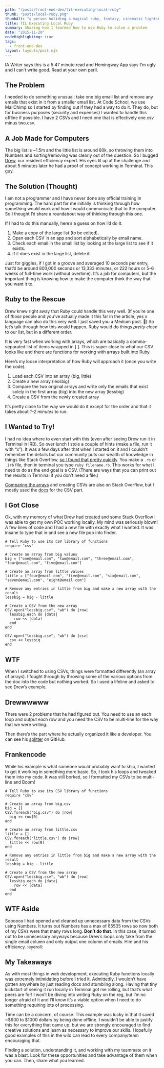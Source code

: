 ```yaml
---
path: "/posts/front-end-dev/til-executing-local-ruby"
thumb: "posts/local-ruby.png"
thumbAlt: "a person holiding a magical ruby, fantasy, cinematic lighting, --s 777 --v 5 --ar 3:2"
title: TIL Executing Local Ruby
summary: Sharing how I learned how to use Ruby to solve a problem
date: "2015-11-20"
codeHighlighting: true
tags:
  - front-end-dev
layout: layouts/post.njk
---
```


IA Writer says this is a 5:47 minute read and Hemingway App says I'm ugly and I can't write good. Read at your own peril.

## The Problem

I needed to do something unusual: take one big email list and remove any emails that exist in it from a smaller email list. At Code School, we use MailChimp so I started by finding out if they had a way to do it. They do, but for business purposes (security and expenses) I wanted to handle this offline if possible. I have 2 CSVs and I need one that is effectively one.csv minus two.csv.

## A Job Made for Computers

The big list is ~1.5m and the little list is around 80k, so throwing them into Numbers and sorting/removing was clearly out of the question. So I bugged [Drew](http://drewbarontini.com), our resident efficiency expert. His eyes lit up at the challenge and about 5 minutes later he had a proof of concept working in Terminal. This guy.

## The Solution (Thought)

I am not a programmer and I have never done any official training in programming. The hard part for me initially is thinking through how something would work and how I would communicate that to the computer. So I thought I’d share a roundabout way of thinking through this one.

If I had to do this manually, here’s a guess on how I’d do it.

1.  Make a copy of the large list (to be edited).
2.  Open each CSV in an app and sort alphabetically by email name.
3.  Check each email in the small list by looking at the large list to see if it exists.
4.  If it does exist in the large list, delete it.

Just for giggles, if I got in a groove and averaged 10 seconds per entry, that’d be around 800,000 seconds or 13,333 minutes, or 222 hours or 5–6 weeks of full-time work (without overtime). It’s a job for computers, but the important thing is knowing how to make the computer think the way that you want it to.

## Ruby to the Rescue

Drew knew right away that Ruby could handle this very well. (If you’re one of _those_ people and you’ve actually made it this far in the article, yes _x_ language can also do this very well. I just saved you a Medium post. :troll:) So let’s talk through how this would happen. Ruby would do things _pretty close_ to our list, but in a different order.

It is very fast when working with arrays, which are basically a comma-separated list of items wrapped in [ ]. This is super close to what our CSV looks like and there are functions for working with arrays built into Ruby.

Here’s my loose interpretation of how Ruby will approach it (once you write the code).

1.  Load each CSV into an array (big, little)
2.  Create a new array (lessbig)
3.  Compare the two original arrays and write only the emails that exist solely in the first array (big) into the new array (lessbig)
4.  Create a CSV from the newly created array

It’s pretty close to the way we would do it except for the order and that it takes about _1–2 minutes_ to run.

## I Wanted to Try!

I had no idea where to even start with this (even after seeing Drew run it in Terminal in IRB). So over lunch I stole a couple of hints (make a file, run it with “x”). It was a few days after that when I started on it and I couldn’t remember the details but our community puts our wealth of knowledge in things like Stack Overflow, [so I found that pretty quickly](http://stackoverflow.com/questions/8721369/how-to-execute-a-ruby-script-in-terminal). You make a `.rb` or `.irb` file, then in terminal you type `ruby filename.rb`. This works for what I need to do as the end goal is a CSV. (There are ways that you can print out the results in Terminal if you don’t need a file.)

[Comparing the arrays](http://stackoverflow.com/questions/20205023/ruby-find-element-not-in-common-for-two-arrays) and creating CSVs are also on Stack Overflow, but I mostly used the [docs](http://ruby-doc.org/stdlib-1.9.3/libdoc/csv/rdoc/CSV.html#method-i-read) for the CSV part.

## I Got Close

Ok, with my memory of what Drew had created and some Stack Overflow I was able to get my own POC working locally. My mind was seriously blown! A few lines of code and I had a new file with exactly what I wanted. It was insane to type that in and see a new file pop into finder.

    # Tell Ruby to use its CSV library of functions
    require "csv"

    # Create an array from big values
    big = ["one@email.com", "two@email.com", "three@email.com", "four@email.com", "five@email.com"]

    # Create an array from little values
    little = ["four@email.com", "five@email.com", "six@email.com", "seven@email.com", "eight@email.com"]

    # Remove any entries in little from big and make a new array with the result
    lessbig = big - little

    # Create a CSV from the new array
    CSV.open("lessbig.csv", "wb") do |row|
      lessbig.each do |data|
        row << [data]
      end
    end

    CSV.open("lessbig.csv", "wb") do |csv|
      csv << lessbig
    end

## WTF

When I switched to using CSVs, things were formatted differently (an array of arrays). I fought through by throwing some of the various options from the doc into the code but nothing worked. So I used a lifeline and asked to see Drew’s example.

## Drewwwwww

There were 2 problems that he had figured out. You need to use an each loop and output each row and you need the CSV to be multi-line for the way that we were writing.

Then there’s the part where he actually organized it like a developer. You can see his [splitter](https://github.com/drewbarontini/splitter) on GitHub.

## Frankencode

While his example is what someone would probably want to ship, I wanted to get it working in something more basic. So, I took his loops and tweaked them into my code. It was still borked, so I formatted my CSVs to be multi-line and Boom!

    # Tell Ruby to use its CSV library of functions
    require "csv"

    # Create an array from big.csv
    big = []
    CSV.foreach("big.csv") do |row|
      big << row[0]
    end

    # Create an array from little.csv
    little = []
    CSV.foreach("little.csv") do |row|
      little << row[0]
    end

    # Remove any entries in little from big and make a new array with the result
    lessbig = big - little

    # Create a CSV from the new array
    CSV.open("lessbig.csv", "wb") do |row|
      lessbig.each do |data|
        row << [data]
      end
    end

## WTF Aside

Soooooo I had opened and cleaned up unnecessary data from the CSVs using Numbers. It turns out Numbers has a max of 65535 rows so now both of my CSVs were that many rows long. **Don’t do that**. In this case, it turned out to be unnecessary anyways because Drew’s loops only take from the single email column and only output one column of emails. Him and his efficiency. :eyeroll:

## My Takeaways

As with most things in web development, executing Ruby functions locally was extremely intimidating before I tried it. Admittedly, I wouldn’t have gotten anywhere by just reading docs and stumbling along. Having that tiny kickstart of seeing it run locally in Terminal got me rolling, but that’s what peers are for! I won’t be diving into writing Ruby on the reg, but I’m no longer afraid of it and I’ll know it’s a viable option when I need to do something requiring lots of processing.

Time can be a concern, of course. This example was lucky in that it saved ~$900 to $1000 dollars by being done offline. I wouldn’t be able to justify this for everything that came up, but we are strongly encouraged to find creative solutions and learn as necessary to improve our skills. Hopefully good examples of this in the wild can lead to every company/team encouraging that.

Finding a solution, understanding it, and working with my teammate on it was a blast. Look for these opportunities and take advantage of them when you can. Then, share what you learned.

